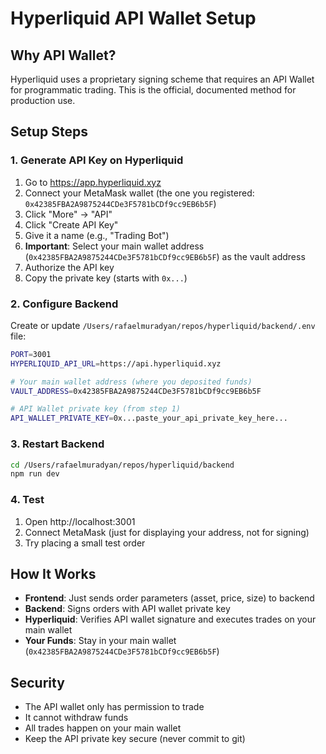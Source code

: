 # Hyperliquid API Wallet Setup

## Why API Wallet?

Hyperliquid uses a proprietary signing scheme that requires an API Wallet for programmatic trading. This is the official, documented method for production use.

## Setup Steps

### 1. Generate API Key on Hyperliquid

1. Go to https://app.hyperliquid.xyz
2. Connect your MetaMask wallet (the one you registered: `0x42385FBA2A9875244CDe3F5781bCDf9cc9EB6b5F`)
3. Click "More" → "API"
4. Click "Create API Key"
5. Give it a name (e.g., "Trading Bot")
6. **Important**: Select your main wallet address (`0x42385FBA2A9875244CDe3F5781bCDf9cc9EB6b5F`) as the vault address
7. Authorize the API key
8. Copy the private key (starts with `0x...`)

### 2. Configure Backend

Create or update `/Users/rafaelmuradyan/repos/hyperliquid/backend/.env` file:

```bash
PORT=3001
HYPERLIQUID_API_URL=https://api.hyperliquid.xyz

# Your main wallet address (where you deposited funds)
VAULT_ADDRESS=0x42385FBA2A9875244CDe3F5781bCDf9cc9EB6b5F

# API Wallet private key (from step 1)
API_WALLET_PRIVATE_KEY=0x...paste_your_api_private_key_here...
```

### 3. Restart Backend

```bash
cd /Users/rafaelmuradyan/repos/hyperliquid/backend
npm run dev
```

### 4. Test

1. Open http://localhost:3001
2. Connect MetaMask (just for displaying your address, not for signing)
3. Try placing a small test order

## How It Works

- **Frontend**: Just sends order parameters (asset, price, size) to backend
- **Backend**: Signs orders with API wallet private key
- **Hyperliquid**: Verifies API wallet signature and executes trades on your main wallet
- **Your Funds**: Stay in your main wallet (`0x42385FBA2A9875244CDe3F5781bCDf9cc9EB6b5F`)

## Security

- The API wallet only has permission to trade
- It cannot withdraw funds
- All trades happen on your main wallet
- Keep the API private key secure (never commit to git)

